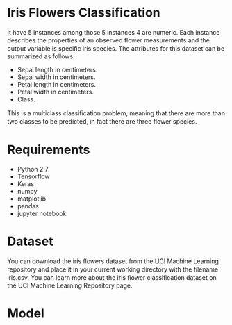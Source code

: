 # Iris Flowers Classiﬁcation 
 
 It have 5 instances among those 5 instances 4 are numeric. Each instance describes the properties of an observed ﬂower measurements and the output variable is speciﬁc iris species. The attributes for this dataset can be summarized as follows:
  - Sepal length in centimeters.
  - Sepal width in centimeters.
  -  Petal length in centimeters.
  - Petal width in centimeters.
  -  Class.
  
  This is a multiclass classiﬁcation problem, meaning that there are more than two classes to be predicted, in fact there are three ﬂower species.

# Requirements

- Python 2.7
- Tensorflow
- Keras
- numpy
- matplotlib
- pandas
- jupyter notebook

# Dataset

  You can download the iris ﬂowers dataset from the UCI Machine Learning repository and place it in your current working directory with the ﬁlename iris.csv. You can learn more about the iris ﬂower classiﬁcation dataset on the UCI Machine Learning Repository page.

# Model

